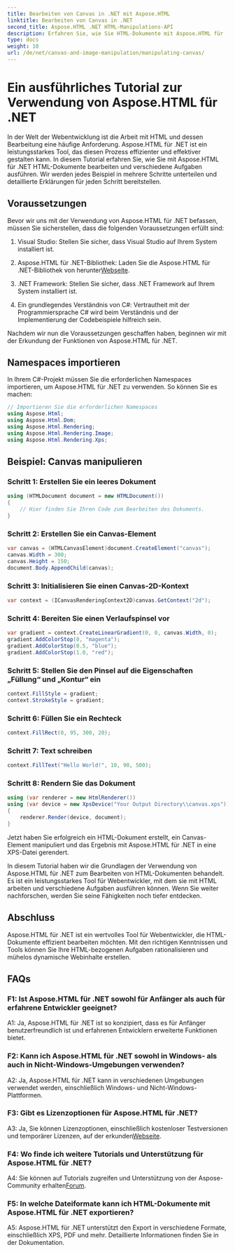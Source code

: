 ```yaml
---
title: Bearbeiten von Canvas in .NET mit Aspose.HTML
linktitle: Bearbeiten von Canvas in .NET
second_title: Aspose.HTML .NET HTML-Manipulations-API
description: Erfahren Sie, wie Sie HTML-Dokumente mit Aspose.HTML für .NET bearbeiten. Dieses umfassende Tutorial behandelt die Grundlagen, Voraussetzungen und Schritt-für-Schritt-Beispiele.
type: docs
weight: 10
url: /de/net/canvas-and-image-manipulation/manipulating-canvas/
---
```

# Ein ausführliches Tutorial zur Verwendung von Aspose.HTML für .NET

In der Welt der Webentwicklung ist die Arbeit mit HTML und dessen Bearbeitung eine häufige Anforderung. Aspose.HTML für .NET ist ein leistungsstarkes Tool, das diesen Prozess effizienter und effektiver gestalten kann. In diesem Tutorial erfahren Sie, wie Sie mit Aspose.HTML für .NET HTML-Dokumente bearbeiten und verschiedene Aufgaben ausführen. Wir werden jedes Beispiel in mehrere Schritte unterteilen und detaillierte Erklärungen für jeden Schritt bereitstellen.

## Voraussetzungen

Bevor wir uns mit der Verwendung von Aspose.HTML für .NET befassen, müssen Sie sicherstellen, dass die folgenden Voraussetzungen erfüllt sind:

1. Visual Studio: Stellen Sie sicher, dass Visual Studio auf Ihrem System installiert ist.

2.  Aspose.HTML für .NET-Bibliothek: Laden Sie die Aspose.HTML für .NET-Bibliothek von herunter[Webseite](https://releases.aspose.com/html/net/).

3. .NET Framework: Stellen Sie sicher, dass .NET Framework auf Ihrem System installiert ist.

4. Ein grundlegendes Verständnis von C#: Vertrautheit mit der Programmiersprache C# wird beim Verständnis und der Implementierung der Codebeispiele hilfreich sein.

Nachdem wir nun die Voraussetzungen geschaffen haben, beginnen wir mit der Erkundung der Funktionen von Aspose.HTML für .NET.

## Namespaces importieren

In Ihrem C#-Projekt müssen Sie die erforderlichen Namespaces importieren, um Aspose.HTML für .NET zu verwenden. So können Sie es machen:

```csharp
// Importieren Sie die erforderlichen Namespaces
using Aspose.Html;
using Aspose.Html.Dom;
using Aspose.Html.Rendering;
using Aspose.Html.Rendering.Image;
using Aspose.Html.Rendering.Xps;
```

## Beispiel: Canvas manipulieren

### Schritt 1: Erstellen Sie ein leeres Dokument

```csharp
using (HTMLDocument document = new HTMLDocument())
{
    // Hier finden Sie Ihren Code zum Bearbeiten des Dokuments.
}
```

### Schritt 2: Erstellen Sie ein Canvas-Element

```csharp
var canvas = (HTMLCanvasElement)document.CreateElement("canvas");
canvas.Width = 300;
canvas.Height = 150;
document.Body.AppendChild(canvas);
```

### Schritt 3: Initialisieren Sie einen Canvas-2D-Kontext

```csharp
var context = (ICanvasRenderingContext2D)canvas.GetContext("2d");
```

### Schritt 4: Bereiten Sie einen Verlaufspinsel vor

```csharp
var gradient = context.CreateLinearGradient(0, 0, canvas.Width, 0);
gradient.AddColorStop(0, "magenta");
gradient.AddColorStop(0.5, "blue");
gradient.AddColorStop(1.0, "red");
```

### Schritt 5: Stellen Sie den Pinsel auf die Eigenschaften „Füllung“ und „Kontur“ ein

```csharp
context.FillStyle = gradient;
context.StrokeStyle = gradient;
```

### Schritt 6: Füllen Sie ein Rechteck

```csharp
context.FillRect(0, 95, 300, 20);
```

### Schritt 7: Text schreiben

```csharp
context.FillText("Hello World!", 10, 90, 500);
```

### Schritt 8: Rendern Sie das Dokument

```csharp
using (var renderer = new HtmlRenderer())
using (var device = new XpsDevice("Your Output Directory\\canvas.xps"))
{
    renderer.Render(device, document);
}
```

Jetzt haben Sie erfolgreich ein HTML-Dokument erstellt, ein Canvas-Element manipuliert und das Ergebnis mit Aspose.HTML für .NET in eine XPS-Datei gerendert.

In diesem Tutorial haben wir die Grundlagen der Verwendung von Aspose.HTML für .NET zum Bearbeiten von HTML-Dokumenten behandelt. Es ist ein leistungsstarkes Tool für Webentwickler, mit dem sie mit HTML arbeiten und verschiedene Aufgaben ausführen können. Wenn Sie weiter nachforschen, werden Sie seine Fähigkeiten noch tiefer entdecken.

## Abschluss

Aspose.HTML für .NET ist ein wertvolles Tool für Webentwickler, die HTML-Dokumente effizient bearbeiten möchten. Mit den richtigen Kenntnissen und Tools können Sie Ihre HTML-bezogenen Aufgaben rationalisieren und mühelos dynamische Webinhalte erstellen.

## FAQs

### F1: Ist Aspose.HTML für .NET sowohl für Anfänger als auch für erfahrene Entwickler geeignet?

A1: Ja, Aspose.HTML für .NET ist so konzipiert, dass es für Anfänger benutzerfreundlich ist und erfahrenen Entwicklern erweiterte Funktionen bietet.

### F2: Kann ich Aspose.HTML für .NET sowohl in Windows- als auch in Nicht-Windows-Umgebungen verwenden?

A2: Ja, Aspose.HTML für .NET kann in verschiedenen Umgebungen verwendet werden, einschließlich Windows- und Nicht-Windows-Plattformen.

### F3: Gibt es Lizenzoptionen für Aspose.HTML für .NET?

 A3: Ja, Sie können Lizenzoptionen, einschließlich kostenloser Testversionen und temporärer Lizenzen, auf der erkunden[Webseite](https://purchase.aspose.com/buy).

### F4: Wo finde ich weitere Tutorials und Unterstützung für Aspose.HTML für .NET?

 A4: Sie können auf Tutorials zugreifen und Unterstützung von der Aspose-Community erhalten[Forum](https://forum.aspose.com/).

### F5: In welche Dateiformate kann ich HTML-Dokumente mit Aspose.HTML für .NET exportieren?

A5: Aspose.HTML für .NET unterstützt den Export in verschiedene Formate, einschließlich XPS, PDF und mehr. Detaillierte Informationen finden Sie in der Dokumentation.

